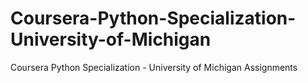 # Coursera-Python-Specialization-University-of-Michigan
Coursera Python Specialization - University of Michigan Assignments
